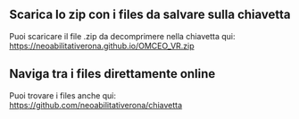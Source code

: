 ## Scarica lo zip con i files da salvare sulla chiavetta

Puoi scaricare il file .zip da decomprimere nella chiavetta qui: https://neoabilitativerona.github.io/OMCEO_VR.zip

## Naviga tra i files direttamente online

Puoi trovare i files anche qui: https://github.com/neoabilitativerona/chiavetta
